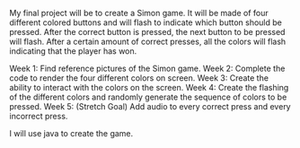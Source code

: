 My final project will be to create a Simon game. 
It will be made of four different colored buttons and will flash to indicate which button should be pressed. 
After the correct button is pressed, the next button to be pressed will flash. 
After a certain amount of correct presses, all the colors will flash indicating that the player has won.

Week 1:
Find reference pictures of the Simon game.
Week 2:
Complete the code to render the four different colors on screen.
Week 3:
Create the ability to interact with the colors on the screen.
Week 4:
Create the flashing of the different colors and randomly generate the sequence of colors to be pressed.
Week 5: (Stretch Goal)
Add audio to every correct press and every incorrect press.

I will use java to create the game.
